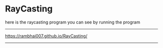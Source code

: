 # RayCasting
here is the raycasting program you can see by running the program


***
https://rambhai007.github.io/RayCasting/
***
